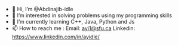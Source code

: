 - 👋 Hi, I’m @Abdinajib-idle
- 👀 I’m interested in solving problems using my programming skills
- 🌱 I’m currently learning C++, Java, Python and Js
- 📫 How to reach me : 
Email: ayi1@sfu.ca 
Linkedin: https://www.linkedin.com/in/ayidle/
<!---
Abdinajib-idle/Abdinajib-idle is a ✨ special ✨ repository because its `README.md` (this file) appears on your GitHub profile.
You can click the Preview link to take a look at your changes.
--->
